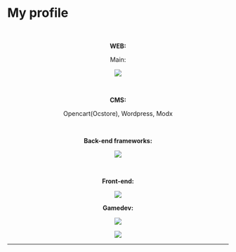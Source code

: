 <h1><b>My profile</b></h1>
<br>
<div align="center">
<p><b>WEB:</b></p>
<p>Main:</p>
<p>
    <p">
      <a href="https://skillicons.dev">
        <img src="https://skillicons.dev/icons?i=js,html,css,php&theme=light" />
      </a>
    </p>
</p>
    <br>
<p><b>CMS:</b></p>
<p>
    Opencart(Ocstore), Wordpress, Modx
</p>
<br>

<p><b>Back-end frameworks:</b></p>
<p>
    <p">
      <a href="https://skillicons.dev">
        <img src="https://skillicons.dev/icons?i=laravel&theme=light" />
      </a>
    </p>
</p>
<br>
<p><b>Front-end:</b></p>
<p>
    <p">
      <a href="https://skillicons.dev">
        <img src="https://skillicons.dev/icons?i=jquery,vue&theme=light" />
      </a>
    </p>
</p>
 
<p><b>Gamedev:</b><p>
<p>
    <p">
      <a href="https://skillicons.dev">
        <img src="https://skillicons.dev/icons?i=godot&theme=light" />
      </a>
    </p>
</p>
</div>  
<p align="center" >
    <a href="LINK TO: WHEN CLICKED">
      <img src="https://github.r2v.ch/codewars?user=Owlondrugsmobile&name=true&top_languages=true&stroke=%23b362ff" />
    </a>
</p>
<hr>
